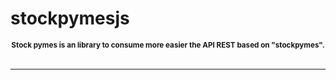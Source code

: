 # stockpymesjs

<p align="center">
<small><b>Stock pymes is an library to consume more easier the API REST based on "stockpymes".</b></small>
<br/><br/>
</p>

---
